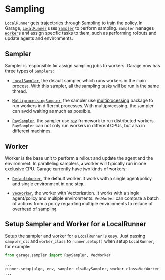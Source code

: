 # Sampling

`LocalRunner` gets trajectories through Sampling to train the policy. In
Garage, [`LocalRunner`](https://github.com/rlworkgroup/garage/blob/a767dcb95988abc14165a2a320ee39932a1c85ca/src/garage/experiment/local_runner.py)
uses [`Sampler`](https://github.com/rlworkgroup/garage/blob/a767dcb95988abc14165a2a320ee39932a1c85ca/src/garage/sampler/sampler.py)
to perform sampling. `Sampler` manages [`Worker`](https://github.com/rlworkgroup/garage/blob/a767dcb95988abc14165a2a320ee39932a1c85ca/src/garage/sampler/worker.py#L5)s
and assign specific tasks to them, such as performing rollouts and update
agents and environments.

## Sampler

Sampler is responsible for assign sampling jobs to workers. Garage now has
three types of `Sampler`s:

- [`LocalSampler`](https://github.com/rlworkgroup/garage/blob/a767dcb95988abc14165a2a320ee39932a1c85ca/src/garage/sampler/local_sampler.py),
the default sampler, which runs workers in the main process. With this sampler,
all the sampling tasks will be run in the same thread.

- [`MultiprocessingSampler`](https://github.com/rlworkgroup/garage/blob/master/src/garage/sampler/multiprocessing_sampler.py),
the sampler use [multiprocessing](https://docs.python.org/3/library/multiprocessing.html)
package to run workers in different processes. With multiprocessing, the
sampler can avoid waiting as much as possible.

- [`RaySampler`](https://github.com/rlworkgroup/garage/blob/master/src/garage/sampler/ray_sampler.py),
the sampler use [ray](https://github.com/ray-project/ray) framework to run
distributed workers. `RaySampler` can not only run workers in different CPUs,
but also in different machines.

## Worker

Worker is the base unit to perform a rollout and update the agent and the
environment. In paralleling samplers, a worker will typically run in one
exclusive CPU. Garage currently have two kinds of workers:

- [`DefaultWorker`](https://github.com/rlworkgroup/garage/blob/master/src/garage/sampler/default_worker.py),
the default worker. It works with a single agent/policy and single environment
in one step.

- [`VecWorker`](https://github.com/rlworkgroup/garage/blob/master/src/garage/sampler/vec_worker.py),
the worker with Vectorization. It works with a single agent/policy and multiple
environments. `VecWorker` can compute a batch of actions from a policy
regarding multiple environments to reduce of overhead of sampling.

## Setup Sampler and Worker for a LocalRunner

Setup the sampler and worker for a `LocalRunner` is easy. Just passing
`sampler_cls` and `worker_class` to `runner.setup()` when setup `LocalRunner`,
for example:

```py
from garage.sampler import RaySampler, VecWorker

...
runner.setup(algo, env, sampler_cls=RaySampler, worker_class=VecWorker)
...
```

